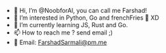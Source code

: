 - 👋 Hi, I’m @NoobforAl, you can call me Farshad!
- 👀 I’m interested in Python, Go and frenchFries 🍟 XD
- 🌱 I’m currently learning JS, Rust and Go.
- 📫 How to reach me ? send email ;)
- 📧 Email: FarshadSarmali@pm.me

<!---
NoobforAl/NoobforAl is a ✨ special ✨ repository because its `README.md` (this file) appears on your GitHub profile.
You can click the Preview link to take a look at your changes.
--->
